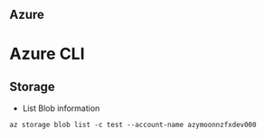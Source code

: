 Azure
-----


# Azure CLI
## Storage

* List Blob information
```
az storage blob list -c test --account-name azymoonnzfxdev000
```